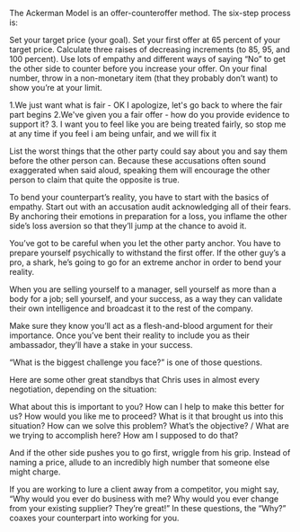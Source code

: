 The Ackerman Model is an offer-counteroffer method. The six-step process is:

Set your target price (your goal).
Set your first offer at 65 percent of your target price.
Calculate three raises of decreasing increments (to 85, 95, and 100 percent).
Use lots of empathy and different ways of saying “No” to get the other side to counter before you increase your offer.
On your final number, throw in a non-monetary item (that they probably don’t want) to show you’re at your limit.

1.We just want what is fair - OK I apologize, let's go back to where the fair part begins
2.We've given you a fair offer - how do you provide evidence to support it?
3. I want you to feel like you are being treated fairly, so stop me at any time if you feel i am being unfair, and we will fix it

List the worst things that the other party could say about you and say them before the other person can. Because these accusations often sound exaggerated when said aloud, speaking them will encourage the other person to claim that quite the opposite is true.

To bend your counterpart’s reality, you have to start with the basics of empathy. Start out with an accusation audit acknowledging all of their fears. By anchoring their emotions in preparation for a loss, you inflame the other side’s loss aversion so that they’ll jump at the chance to avoid it.

You’ve got to be careful when you let the other party anchor. You have to prepare yourself psychically to withstand the first offer. If the other guy’s a pro, a shark, he’s going to go for an extreme anchor in order to bend your reality.

When you are selling yourself to a manager, sell yourself as more than a body for a job; sell yourself, and your success, as a way they can validate their own intelligence and broadcast it to the rest of the company.

Make sure they know you’ll act as a flesh-and-blood argument for their importance. Once you’ve bent their reality to include you as their ambassador, they’ll have a stake in your success.

“What is the biggest challenge you face?” is one of those questions.

Here are some other great standbys that Chris uses in almost every negotiation, depending on the situation:

What about this is important to you?
How can I help to make this better for us?
How would you like me to proceed?
What is it that brought us into this situation?
How can we solve this problem?
What’s the objective? / What are we trying to accomplish here?
How am I supposed to do that?

And if the other side pushes you to go first, wriggle from his grip. Instead of naming a price, allude to an incredibly high number that someone else might charge.

If you are working to lure a client away from a competitor, you might say, “Why would you ever do business with me? Why would you ever change from your existing supplier? They’re great!” In these questions, the “Why?” coaxes your counterpart into working for you.
